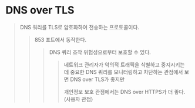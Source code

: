 # DNS over TLS

> DNS 쿼리를 TLS로 암호화하여 전송하는 프로토콜이다.
>
> > 853 포트에서 동작한다.
> >
> > > DNS 쿼리 조작 위험성으로부터 보호할 수 있다.
> > >
> > > > 네트워크 관리자가 악의적 트래픽을 식별하고 중지시키는 데 중요한 DNS 쿼리를 모니터링하고 차단하는 관점에서 보면 DNS over TLS가 좋지만
> > > >
> > > > 개인정보 보호 관점에서는 DNS over HTTPS가 더 좋다. (사용자 관점)
